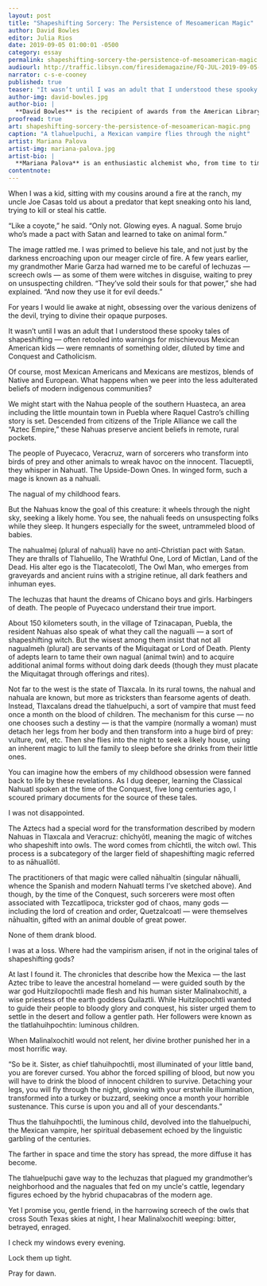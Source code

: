 ```yaml
---
layout: post
title: "Shapeshifting Sorcery: The Persistence of Mesoamerican Magic"
author: David Bowles
editor: Julia Rios
date: 2019-09-05 01:00:01 -0500
category: essay
permalink: shapeshifting-sorcery-the-persistence-of-mesoamerican-magic
audiourl: http://traffic.libsyn.com/firesidemagazine/FQ-JUL-2019-09-05-Shapeshifting_Sorcery-_The_Persistence_of_Mesoamerican_Magic.mp3
narrator: c-s-e-cooney
published: true
teaser: "It wasn’t until I was an adult that I understood these spooky tales of shapeshifting were remnants of something older, diluted by time and Conquest and Catholicism."
author-img: david-bowles.jpg
author-bio: |
  **David Bowles** is the recipient of awards from the American Library Association, Texas Institute of Letters and Texas Associated Press, Mexican American author. He has written fourteen books, including the Pura Belpré Honor Book _The Smoking Mirror_, the collection _Chupacabra Vengeance_, and _Feathered Serpent_, _Dark Heart of Sky: Myths of Mexico_ (one of Kirkus Reviews’ Best YA Books of 2018). 2018 also saw the publication of _They Call Me Güero: A Border Kid's Poems_ (2019 Walter Dean Myers Award for Outstanding Children’s Literature Honor Book). In 2019, Penguin will publish _The Chupacabras of the Rio Grande_, co-written with Adam Gidwitz, and Tu Books will release _Clockwork Curandera_, a graphic novel illustrated by Raúl the Third. David’s work has also appeared in venues such as _Apex Magazine_, _Nightmare Magazine_, _The Dark Magazine_, _Eye to the Telescope_, _Strange Horizons_, _Journal of Children's Literature_, _Translation Review_, and _Rattle_. In 2017, David was inducted into the Texas Institute of Letters in recognition of his literary accomplishments.
proofread: true
art: shapeshifting-sorcery-the-persistence-of-mesoamerican-magic.png
caption: "A tlahuelpuchi, a Mexican vampire flies through the night"
artist: Mariana Palova
artist-img: mariana-palova.jpg
artist-bio: |
  **Mariana Palova** is an enthusiastic alchemist who, from time to time, likes to do a bit of magic. Born in Jalisco, Mexico in 1990, she decided to dedicate her life to a constant and disastrous search for her own personality, which has led her to become a writer, artist, and forest creature. With a special weakness for nature, wolves, occultism, and folk music, her visual work has been exhibited in more than seventy shows around the world. Her first literary saga, Nation of the Beasts, was recently acquired to be published in the United States and Latin America. Nowadays, her biggest dream is to get a small wood cabin in Alaska and live forever happy, surrounded by her books.
contentnote:
---
```


When I was a kid, sitting with my cousins around a fire at the ranch, my uncle Joe Casas told us about a predator that kept sneaking onto his land, trying to kill or steal his cattle.

“Like a coyote,” he said. “Only not. Glowing eyes. A nagual. Some brujo who’s made a pact with Satan and learned to take on animal form.”

The image rattled me. I was primed to believe his tale, and not just by the darkness encroaching upon our meager circle of fire. A few years earlier, my grandmother Marie Garza had warned me to be careful of lechuzas — screech owls — as some of them were witches in disguise, waiting to prey on unsuspecting children. “They’ve sold their souls for that power,” she had explained. “And now they use it for evil deeds.”

For years I would lie awake at night, obsessing over the various denizens of the devil, trying to divine their opaque purposes.

It wasn’t until I was an adult that I understood these spooky tales of shapeshifting — often retooled into warnings for mischievous Mexican American kids — were remnants of something older, diluted by time and Conquest and Catholicism.

Of course, most Mexican Americans and Mexicans are mestizos, blends of Native and European. What happens when we peer into the less adulterated beliefs of modern indigenous communities?

We might start with the Nahua people of the southern Huasteca, an area including the little mountain town in Puebla where Raquel Castro’s chilling story is set. Descended from citizens of the Triple Alliance we call the “Aztec Empire,” these Nahuas preserve ancient beliefs in remote, rural pockets.

The people of Puyecaco, Veracruz, warn of sorcerers who transform into birds of prey and other animals to wreak havoc on the innocent. Tlacueptli, they whisper in Nahuatl. The Upside-Down Ones. In winged form, such a mage is known as a nahuali.

The nagual of my childhood fears.

But the Nahuas know the goal of this creature: it wheels through the night sky, seeking a likely home. You see, the nahuali feeds on unsuspecting folks while they sleep. It hungers especially for the sweet, untrammeled blood of babies.

The nahualmej (plural of nahuali) have no anti-Christian pact with Satan. They are thralls of Tlahuelilo, The Wrathful One, Lord of Mictlan, Land of the Dead.  His alter ego is the Tlacatecolotl, The Owl Man, who emerges from graveyards and ancient ruins with a strigine retinue, all dark feathers and inhuman eyes.

The lechuzas that haunt the dreams of Chicano boys and girls. Harbingers of death. The people of Puyecaco understand their true import.   

About 150 kilometers south, in the village of Tzinacapan, Puebla, the resident Nahuas also speak of what they call the nagualli — a sort of shapeshifting witch. But the wisest among them insist that not all nagualmeh (plural) are servants of the Miquitagat or Lord of Death. Plenty of adepts learn to tame their own nagual (animal twin) and to acquire additional animal forms without doing dark deeds (though they must placate the Miquitagat through offerings and rites).

Not far to the west is the state of Tlaxcala. In its rural towns, the nahual and nahuala are known, but more as tricksters than fearsome agents of death. Instead, Tlaxcalans dread the tlahuelpuchi, a sort of vampire that must feed once a month on the blood of children. The mechanism for this curse — no one chooses such a destiny — is that the vampire (normally a woman) must detach her legs from her body and then transform into a huge bird of prey: vulture, owl, etc. Then she flies into the night to seek a likely house, using an inherent magic to lull the family to sleep before she drinks from their little ones.

You can imagine how the embers of my childhood obsession were fanned back to life by these revelations. As I dug deeper, learning the Classical Nahuatl spoken at the time of the Conquest, five long centuries ago, I scoured primary documents for the source of these tales.

I was not disappointed.

The Aztecs had a special word for the transformation described by modern Nahuas in Tlaxcala and Veracruz: chīchyōtl, meaning the magic of witches who shapeshift into owls. The word comes from chīchtli, the witch owl. This process is a subcategory of the larger field of shapeshifting magic referred to as nāhuallōtl.

The practitioners of that magic were called nāhualtin (singular nāhualli, whence the Spanish and modern Nahuatl terms I’ve sketched above). And though, by the time of the Conquest, such sorcerers were most often associated with Tezcatlipoca, trickster god of chaos, many gods — including the lord of creation and order, Quetzalcoatl — were themselves nāhualtin, gifted with an animal double of great power.

None of them drank blood.

I was at a loss. Where had the vampirism arisen, if not in the original tales of shapeshifting gods?

At last I found it. The chronicles that describe how the Mexica — the last Aztec tribe to leave the ancestral homeland — were guided south by the war god Huitzilopochtli made flesh and his human sister Malinalxochitl, a wise priestess of the earth goddess Quilaztli. While Huitzilopochtli wanted to guide their people to bloody glory and conquest, his sister urged them to settle in the desert and follow a gentler path. Her followers were known as the tlatlahuihpochtin: luminous children.

When Malinalxochitl would not relent, her divine brother punished her in a most horrific way.

“So be it. Sister, as chief tlahuihpochtli, most illuminated of your little band, you are forever cursed. You abhor the forced spilling of blood, but now you will have to drink the blood of innocent children to survive. Detaching your legs, you will fly through the night, glowing with your erstwhile illumination, transformed into a turkey or buzzard, seeking once a month your horrible sustenance. This curse is upon you and all of your descendants.”

Thus the tlahuihpochtli, the luminous child, devolved into the tlahuelpuchi, the Mexican vampire, her spiritual debasement echoed by the linguistic garbling of the centuries.

The farther in space and time the story has spread, the more diffuse it has become.

The tlahuelpuchi gave way to the lechuzas that plagued my grandmother’s neighborhood and the naguales that fed on my uncle's cattle, legendary figures echoed by the hybrid chupacabras of the modern age.

Yet I promise you, gentle friend, in the harrowing screech of the owls that cross South Texas skies at night, I hear Malinalxochitl weeping: bitter, betrayed, enraged.

I check my windows every evening.

Lock them up tight.

Pray for dawn.
